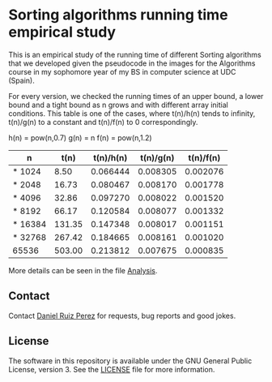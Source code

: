Sorting algorithms running time empirical study
============


This is an empirical study of the running time of different Sorting algorithms that we developed given the pseudocode in the images for the Algorithms course in my sophomore year of my BS in computer science at UDC (Spain). 


For every version, we checked the running times of an upper bound, a lower bound and a tight bound as n grows and with different array initial conditions. This table is one of the cases, where  t(n)/h(n) tends to infinity, t(n)/g(n) to a constant and t(n)/f(n) to 0 correspondingly.

h(n) = pow(n,0.7)
g(n) = n
f(n) = pow(n,1.2)

  |    n    |    t(n)   |  t(n)/h(n)  |  t(n)/g(n)  |  t(n)/f(n)  |
  |---------|-----------|-------------|-------------|-------------|
  | *  1024 |      8.50 |    0.066444 |    0.008305 |    0.002076 |
  | *  2048 |     16.73 |    0.080467 |    0.008170 |    0.001778 |
  | *  4096 |     32.86 |    0.097270 |    0.008022 |    0.001520 |
  | *  8192 |     66.17 |    0.120584 |    0.008077 |    0.001332 |
  | * 16384 |    131.35 |    0.147348 |    0.008017 |    0.001151 |
  | * 32768 |    267.42 |    0.184665 |    0.008161 |    0.001020 |
  |   65536 |    503.00 |    0.213812 |    0.007675 |    0.000835 |




More details can be seen in the file [Analysis](https://github.com/DaniRuizPerez/Algorithms/blob/master/QuickSortInsertionSort/Analysis).

## Contact

Contact [Daniel Ruiz Perez](mailto:druiz072@fiu.edu) for requests, bug reports and good jokes.


## License

The software in this repository is available under the GNU General Public License, version 3. See the [LICENSE](https://github.com/DaniRuizPerez/AutomaticReasoning/blob/master/LICENSE) file for more information.
